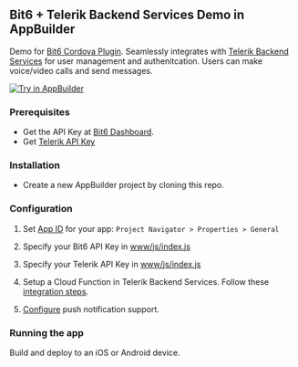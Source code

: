 Bit6 + Telerik Backend Services Demo in AppBuilder
--------------------------------------------------
Demo for [Bit6 Cordova Plugin](https://github.com/Telerik-Verified-Plugins/Bit6). Seamlessly integrates with [Telerik Backend Services](http://www.telerik.com/backend-services) for user management and authenitcation. Users can make voice/video calls and send messages.

<a href="https://platform.telerik.com/#appbuilder/clone/https%3A%2F%2Fgithub.com%2Fbit6%2Fbit6-cordova-demo-telerik-backend.git" target="_blank"><img src="http://docs.telerik.com/platform/samples/images/try-in-appbuilder.png" alt="Try in AppBuilder" title="Try in AppBuilder" /></a>

### Prerequisites
* Get the API Key at [Bit6 Dashboard](https://dashboard.bit6.com).
* Get [Telerik API Key](http://docs.telerik.com/platform/backend-services/javascript/security/security-keys-get)


### Installation
* Create a new AppBuilder project by cloning this repo.

### Configuration
1. Set [App ID](http://docs.telerik.com/platform/appbuilder/code-signing-your-app/code-sign-glossary#application-identifier) for your app: `Project Navigator > Properties > General`

2. Specify your Bit6 API Key in [www/js/index.js](www/js/index.js#L19)

3. Specify your Telerik API Key in [www/js/index.js](www/js/index.js#L22)

4. Setup a Cloud Function in Telerik Backend Services. Follow these [integration steps](https://github.com/bit6/bit6-telerik-integration).

5. [Configure](https://github.com/bit6/bit6-cordova#push-notifications) push notification support.


### Running the app
Build and deploy to an iOS or Android device.
